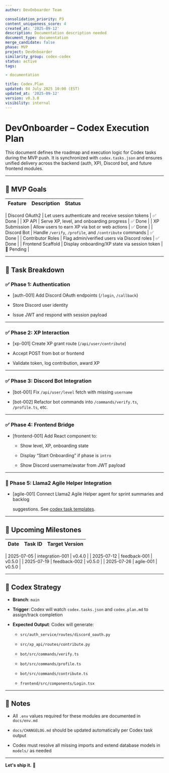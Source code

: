 ```yaml
---
author: DevOnboarder Team

consolidation_priority: P3
content_uniqueness_score: 4
created_at: '2025-09-12'
description: Documentation description needed
document_type: documentation
merge_candidate: false
phase: MVP
project: DevOnboarder
similarity_group: codex-codex
status: active
tags:

- documentation

title: Codex.Plan
updated: 04 July 2025 10:00 (EST)
updated_at: '2025-09-12'
version: v0.3.0
visibility: internal
---
```


# DevOnboarder – Codex Execution Plan

This document defines the roadmap and execution logic for Codex tasks during the
MVP push. It is synchronized with `codex.tasks.json` and ensures unified
delivery across the backend (auth, XP), Discord bot, and future frontend
modules.

---

## 🎯 MVP Goals

| Feature           | Description                                              | Status     |
| ----------------- | -------------------------------------------------------- | ---------- |

| Discord OAuth2    | Let users authenticate and receive session tokens        | ✅ Done    |
| XP API            | Serve XP, level, and onboarding progress                 | ✅ Done    |
| XP Submission     | Allow users to earn XP via bot or web actions            | ✅ Done    |
| Discord Bot       | Handle `/verify`, `/profile`, and `/contribute` commands | ✅ Done    |
| Contributor Roles | Flag admin/verified users via Discord roles              | ✅ Done    |
| Frontend Scaffold | Display onboarding/XP state via session token            | 🔧 Pending |

---

## 🧩 Task Breakdown

### ✅ Phase 1: Authentication

- [auth-001] Add Discord OAuth endpoints (`/login`, `/callback`)

- Store Discord user identity

- Issue JWT and respond with session payload

---

### ✅ Phase 2: XP Interaction

- [xp-001] Create XP grant route (`/api/user/contribute`)

- Accept POST from bot or frontend

- Validate token, log contribution, award XP

---

### ✅ Phase 3: Discord Bot Integration

- [bot-001] Fix `/api/user/level` fetch with missing `username`

- [bot-002] Refactor bot commands into `/commands/verify.ts`, `/profile.ts`, etc.

---

### ✅ Phase 4: Frontend Bridge

- [frontend-001] Add React component to:

    - Show level, XP, onboarding state

    - Display “Start Onboarding” if phase is `intro`

    - Show Discord username/avatar from JWT payload

---

### 🚧 Phase 5: Llama2 Agile Helper Integration

- [agile-001] Connect Llama2 Agile Helper agent for sprint summaries and backlog

  suggestions. See
  [codex task templates](../../codex/tasks/).

---

## 📆 Upcoming Milestones

| Date       | Task ID         | Target Version |
| ---------- | --------------- | -------------- |

| 2025-07-05 | integration-001 | v0.4.0         |
| 2025-07-12 | feedback-001    | v0.5.0         |
| 2025-07-19 | feedback-002    | v0.5.0         |
| 2025-07-26 | agile-001       | v0.5.0         |

---

## 🧠 Codex Strategy

- **Branch**: `main`

- **Trigger**: Codex will watch `codex.tasks.json` and `codex.plan.md` to assign/track completion

- **Expected Output**: Codex will generate:

    - `src/auth_service/routes/discord_oauth.py`

    - `src/xp_api/routes/contribute.py`

    - `bot/src/commands/verify.ts`

    - `bot/src/commands/profile.ts`

    - `bot/src/commands/contribute.ts`

    - `frontend/src/components/Login.tsx`

---

## 📌 Notes

- All `.env` values required for these modules are documented in `docs/env.md`

- `docs/CHANGELOG.md` should be updated automatically per Codex task output

- Codex must resolve all missing imports and extend database models in `models/` as needed

---

**Let's ship it.** 🚀
